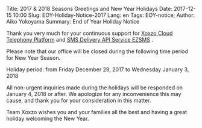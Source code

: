 Title: 2017 &amp; 2018 Seasons Greetings and New Year Holidays
Date: 2017-12-15 10:00
Slug: EOY-Holiday-Notice-2017
Lang: en
Tags: EOY-notice;
Author: Aiko Yokoyama
Summary: End of Year Holiday Notice

Thank you very much for your continuous support for [Xoxzo Cloud Telephony Platform](https://www.xoxzo.com/en/) and [SMS Delivery API Service EZSMS](https://www.ezsms.biz/ja/) .

Please note that our office will be closed during the following time period for New Year Season.

Holiday period: from Friday December 29, 2017 to Wednesday January 3, 2018

All non-urgent inquiries made during the holidays will be responded on January 4, 2018 or after. 
We apologize for any inconvenience this may cause, and thank you for your consideration in this matter.

Team Xoxzo wishes you and your families all the best and having a great holiday welcoming the New Year.
